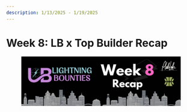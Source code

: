 ```yaml
---
description: 1/13/2025 - 1/19/2025
---
```


# Week 8: LB x Top Builder Recap

<figure><img src="../../../.gitbook/assets/Blog Banner TB (8).png" alt=""><figcaption></figcaption></figure>
